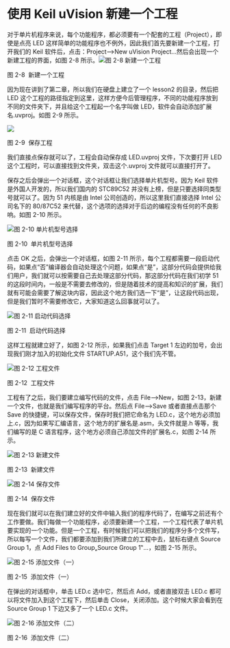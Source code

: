 # 使用 Keil uVision 新建一个工程

对于单片机程序来说，每个功能程序，都必须要有一个配套的工程（Project），即使是点亮 LED 这样简单的功能程序也不例外，因此我们首先要新建一个工程，打开我们的 Keil 软件后，点击：Project-->New uVision Project...然后会出现一个新建工程的界面，如图 2-8 所示。![图 2-8  新建一个工程](img/5425bf74fe107be7a5d2441eaaedc8b2.jpg)

图 2-8  新建一个工程

因为现在讲到了第二章，所以我们在硬盘上建立了一个 lesson2 的目录，然后把 LED 这个工程的路径指定到这里，这样方便今后管理程序，不同的功能程序放到不同的文件夹下，并且给这个工程起一个名字叫做 LED，软件会自动添加扩展名.uvproj。如图 2-9 所示。

![](img/0ec605fb4a9898254036f0fd3ae51242.jpg)

图 2-9  保存工程

我们直接点保存就可以了，工程会自动保存成 LED.uvproj 文件，下次要打开 LED 这个工程时，可以直接找到文件夹，双击这个.uvproj 文件就可以直接打开了。

保存之后会弹出一个对话框，这个对话框让我们选择单片机型号。因为 Keil 软件是外国人开发的，所以我们国内的 STC89C52 并没有上榜，但是只要选择同类型号就可以了。因为 51 内核是由 Intel 公司创造的，所以这里我们直接选择 Intel 公司名下的 80/87C52 来代替，这个选项的选择对于后边的编程没有任何的不良影响。如图 2-10 所示。

![图 2-10  单片机型号选择](img/0bc42f080282ac1291830f4697e899f2.jpg)

图 2-10  单片机型号选择

点击 OK 之后，会弹出一个对话框，如图 2-11 所示，每个工程都需要一段启动代码，如果点“否”编译器会自动处理这个问题，如果点“是”，这部分代码会提供给我们用户，我们就可以按需要自己去处理这部分代码，那这部分代码在我们初学 51 的这段时间内，一般是不需要去修改的，但是随着技术的提高和知识的扩展，我们就有可能会需要了解这块内容，因此这个地方我们选一下“是”，让这段代码出现，但是我们暂时不需要修改它，大家知道这么回事就可以了。

![图 2-11  启动代码选择](img/6ba55f532e1555666fc0e31e555dce8a.jpg)

图 2-11  启动代码选择

这样工程就建立好了，如图 2-12 所示，如果我们点击 Target 1 左边的加号，会出现我们刚才加入的初始化文件 STARTUP.A51，这个我们先不管。

![图 2-12  工程文件](img/5d9ac12f9e35b7d1a1b5b9685ab61bdc.jpg)

图 2-12  工程文件

工程有了之后，我们要建立编写代码的文件，点击 File-->New，如图 2-13，新建一个文件，也就是我们编写程序的平台。然后点 File-->Save 或者直接点击那个 Save 的快捷键，可以保存文件，保存时我们把它命名为 LED.c，这个地方必须加上.c，因为如果写汇编语言，这个地方的扩展名是.asm，头文件就是.h 等等，我们编写的是 C 语言程序，这个地方必须自己添加文件的扩展名.c，如图 2-14 所示。

![图 2-13  新建文件](img/094924c7f83da237f1d66574784dcbaf.jpg)

图 2-13  新建文件

![图 2-14  保存文件](img/319f1b1b78d651ced6ed8181474819b4.jpg)

图 2-14  保存文件

现在我们就可以在我们建立好的文件中输入我们的程序代码了，在编写之前还有个工作要做。我们每做一个功能程序，必须要新建一个工程，一个工程代表了单片机要实现的一个功能。但是一个工程，有时候我们可以把我们的程序分多个文件写，所以每写一个文件，我们都要添加到我们所建立的工程中去，鼠标右键点 Source Group 1，点 Add Files to Group„Source Group 1‟...，如图 2-15 所示。

![图 2-15  添加文件（一）](img/09ba11a8601ba47689b80aa6f55a14ec.jpg)

图 2-15  添加文件（一）

在弹出的对话框中，单击 LED.c 选中它，然后点 Add，或者直接双击 LED.c 都可以将文件加入到这个工程下，然后单击 Close，关闭添加。这个时候大家会看到在 Source Group 1 下边又多了一个 LED.c 文件。

![图 2-16  添加文件（二）](img/058461755f0d15f4f1269ed47958248d.jpg)

图 2-16  添加文件（二）